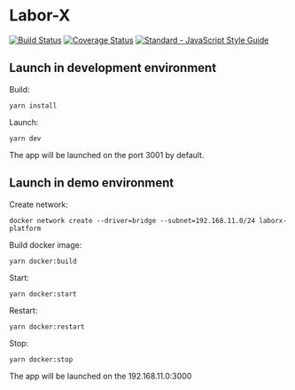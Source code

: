 # Labor-X
[![Build Status](https://travis-ci.org/ChronoBank/Labor-X.svg?branch=master)](https://travis-ci.org/ChronoBank/Labor-X) [![Coverage Status](https://coveralls.io/repos/github/ChronoBank/Labor-X/badge.svg?branch=master)](https://coveralls.io/github/ChronoBank/Labor-X?branch=master) [![Standard - JavaScript Style Guide](https://img.shields.io/badge/code_style-standard-brightgreen.svg)](https://standardjs.com)

## Launch in development environment

Build:
```
yarn install
```

Launch:
```
yarn dev
```

The app will be launched on the port 3001 by default.

## Launch in demo environment

Create network:
```
docker network create --driver=bridge --subnet=192.168.11.0/24 laborx-platform
```

Build docker image:
```
yarn docker:build
```

Start:
```
yarn docker:start

```
Restart:
```
yarn docker:restart
```

Stop:
```
yarn docker:stop
```

The app will be launched on the 192.168.11.0:3000
